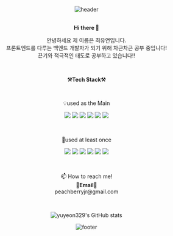 <div align=center>  
  
![header](https://capsule-render.vercel.app/api?type=waving&color=timeGradient&text=YuYeon's&height=300&fontSize=100&animation=fadeIn&fontAlignY=38&desc=GitHub%20Profile&descAlignY=51&descAlign=62)  
<br>
  
<p align="center" display="inline-block">
<Strong>Hi there 👋</Strong> 
  
</p>
<p align="center">
안녕하세요 제 이름은 최유연입니다.<br>  
프론트엔드를 다루는 백엔드 개발자가 되기 위해 차근차근 공부 중입니다!<br> 
끈기와 적극적인 태도로 공부하고 있습니다!!<br>
</p>
  
<br>
<p align="center" display="inline-block">
  <Strong>⚒Tech Stack⚒</Strong>    
</p>
  
<br>
<p align="center" display="inline-block">
💡used as the Main
</p>
<p align="center" display="inline-block">
  <img src="https://img.shields.io/badge/css-1572B6?style=for-the-badge&logo=css3&logoColor=white">
  <img src="https://img.shields.io/badge/html-E34F26?style=for-the-badge&logo=html5&logoColor=white">
  <img src="https://img.shields.io/badge/javascript-F7DF1E?style=for-the-badge&logo=javascript&logoColor=white">
  <img src="https://img.shields.io/badge/JAVA-007396?style=for-the-badge&logo=java&logoColor=white">
  <img src="https://img.shields.io/badge/jupyter-F37626?style=for-the-badge&logo=Jupyter&logoColor=white">
  <img src="https://img.shields.io/badge/Python-3776AB?style=for-the-badge&logo=Python&logoColor=white">
</p>
  
<br>
<p align="center" display="inline-block">
🐣used at least once  
</p>
<p align="center" display="inline-block">
  <img src="https://img.shields.io/badge/react-61DAFB?style=for-the-badge&logo=react&logoColor=white">
<!--   <img src="https://img.shields.io/badge/{내용}-{배경 색깔}?style={스타일}&logo={로고이름}&logoColor={로고 색깔}"/> -->
<!--   <img src="https://img.shields.io/badge/axios-3234a8?style=for-the-badge&logo=axios&logoColor=white"> -->
  <img src="https://img.shields.io/badge/redux-764ABC?style=for-the-badge&logo=redux&logoColor=black">
  <img src="https://img.shields.io/badge/aws-232F3E?style=for-the-badge&logo=Amazon%20aws&logoColor=white">
  <img src="https://img.shields.io/badge/aws S3-569A31?style=for-the-badge&logo=Amazon%20S3&logoColor=white">
  <img src="https://img.shields.io/badge/tensorflow-FF6F00?style=for-the-badge&logo=tensorflow&logoColor=white">
  <img src="https://img.shields.io/badge/anaconda-44A833?style=for-the-badge&logo=anaconda&logoColor=white">
</p>

<br>
<p align="center" display="inline-block">
📫 How to reach me! <br><Strong>📧Email📧</Strong><br>peachberryjr@gmail.com<br>
</p>



<!--
**yuyeon329/yuyeon329** is a ✨ _special_ ✨ repository because its `README.md` (this file) appears on your GitHub profile.

Here are some ideas to get you started:

- 🔭 I’m currently working on ...
- 🌱 I’m currently learning ...
- 👯 I’m looking to collaborate on ...
- 🤔 I’m looking for help with ...
- 💬 Ask me about ...
- 📫 How to reach me: ...
- 😄 Pronouns: ...
- ⚡ Fun fact: ...
-->
<br>
<div align=center>  
  
![yuyeon329's GitHub stats](https://github-readme-stats.vercel.app/api?username=yuyeon329&show_icons=true&theme=buefy )

![footer](https://capsule-render.vercel.app/api?type=waving&color=timeGradient&section=footer&height=300)

